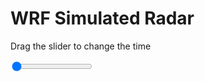 <h1>WRF Simulated Radar</h1>
<p>Drag the slider to change the time</p>

<div class="slidecontainer">
<input oninput='setImage(this)' class="slider" type="range" min="0" max="37" value="0" step="1" />
<img id='img'/>
</div>

<script>
var img = document.getElementById('img');
var img_array = ['/assets/images/wrf/rf_wrfout_d01_2020-03-07_12:00:00.png',
'/assets/images/wrf/rf_wrfout_d01_2020-03-07_13:00:00.png',
'/assets/images/wrf/rf_wrfout_d01_2020-03-07_14:00:00.png',
'/assets/images/wrf/rf_wrfout_d01_2020-03-07_15:00:00.png',
'/assets/images/wrf/rf_wrfout_d01_2020-03-07_16:00:00.png',
'/assets/images/wrf/rf_wrfout_d01_2020-03-07_17:00:00.png',
'/assets/images/wrf/rf_wrfout_d01_2020-03-07_18:00:00.png',
'/assets/images/wrf/rf_wrfout_d01_2020-03-07_19:00:00.png',
'/assets/images/wrf/rf_wrfout_d01_2020-03-07_20:00:00.png',
'/assets/images/wrf/rf_wrfout_d01_2020-03-07_21:00:00.png',
'/assets/images/wrf/rf_wrfout_d01_2020-03-07_22:00:00.png',
'/assets/images/wrf/rf_wrfout_d01_2020-03-07_23:00:00.png',
'/assets/images/wrf/rf_wrfout_d01_2020-03-08_00:00:00.png',
'/assets/images/wrf/rf_wrfout_d01_2020-03-08_01:00:00.png',
'/assets/images/wrf/rf_wrfout_d01_2020-03-08_02:00:00.png',
'/assets/images/wrf/rf_wrfout_d01_2020-03-08_03:00:00.png',
'/assets/images/wrf/rf_wrfout_d01_2020-03-08_04:00:00.png',
'/assets/images/wrf/rf_wrfout_d01_2020-03-08_05:00:00.png',
'/assets/images/wrf/rf_wrfout_d01_2020-03-08_06:00:00.png',
'/assets/images/wrf/rf_wrfout_d01_2020-03-08_07:00:00.png',
'/assets/images/wrf/rf_wrfout_d01_2020-03-08_08:00:00.png',
'/assets/images/wrf/rf_wrfout_d01_2020-03-08_09:00:00.png',
'/assets/images/wrf/rf_wrfout_d01_2020-03-08_10:00:00.png',
'/assets/images/wrf/rf_wrfout_d01_2020-03-08_11:00:00.png',
'/assets/images/wrf/rf_wrfout_d01_2020-03-08_12:00:00.png',
'/assets/images/wrf/rf_wrfout_d01_2020-03-08_13:00:00.png',
'/assets/images/wrf/rf_wrfout_d01_2020-03-08_14:00:00.png',
'/assets/images/wrf/rf_wrfout_d01_2020-03-08_15:00:00.png',
'/assets/images/wrf/rf_wrfout_d01_2020-03-08_16:00:00.png',
'/assets/images/wrf/rf_wrfout_d01_2020-03-08_17:00:00.png',
'/assets/images/wrf/rf_wrfout_d01_2020-03-08_18:00:00.png',
'/assets/images/wrf/rf_wrfout_d01_2020-03-08_19:00:00.png',
'/assets/images/wrf/rf_wrfout_d01_2020-03-08_20:00:00.png',
'/assets/images/wrf/rf_wrfout_d01_2020-03-08_21:00:00.png',
'/assets/images/wrf/rf_wrfout_d01_2020-03-08_22:00:00.png',
'/assets/images/wrf/rf_wrfout_d01_2020-03-08_23:00:00.png',
'/assets/images/wrf/rf_wrfout_d01_2020-03-09_00:00:00.png',];
function setImage(obj)
{
        var value = obj.value;
        img.src = img_array[value];

}
</script>
